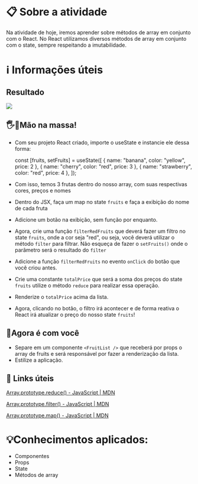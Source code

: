 # 📋 Sobre a atividade

Na atividade de hoje, iremos aprender sobre métodos de array em conjunto com o React. No React utilizamos diversos métodos de array em conjunto com o state, sempre respeitando a imutabilidade.

# ℹ️ Informações úteis

## Resultado

![](https://i.imgur.com/U8zQige.gif)

## 🖐️🍝Mão na massa!

*   Com seu projeto React criado, importe o useState e instancie ele dessa forma:

    const [fruits, setFruits] = useState([
        { name: "banana", color: "yellow", price: 2 },
        { name: "cherry", color: "red", price: 3 },
        { name: "strawberry", color: "red", price: 4 },
      ]);

*   Com isso, temos 3 frutas dentro do nosso array, com suas respectivas cores, preços e nomes
*   Dentro do JSX, faça um map no state `fruits` e faça a exibição do nome de cada fruta
*   Adicione um botão na exibição, sem função por enquanto.
*   Agora, crie uma função `filterRedFruits` que deverá fazer um filtro no state `fruits`, onde a cor seja "red", ou seja, você deverá utilizar o método `filter` para filtrar. Não esqueça de fazer o `setFruits()` onde o parâmetro será o resultado do `filter`
*   Adicione a função `filterRedFruits` no evento `onClick` do botão que você criou antes.
*   Crie uma constante `totalPrice` que será a soma dos preços do state `fruits` utilize o método `reduce` para realizar essa operação.
*   Renderize o `totalPrice` acima da lista.
*   Agora, clicando no botão, o filtro irá acontecer e de forma reativa o React irá atualizar o preço do nosso state `fruits`!

## 💪Agora é com você

*   Separe em um componente `<FruitList />` que receberá por props o array de fruits e será responsável por fazer a renderização da lista.
*   Estilize a aplicação.

## 🔗 Links úteis

[Array.prototype.reduce() - JavaScript | MDN](https://developer.mozilla.org/pt-BR/docs/Web/JavaScript/Reference/Global_Objects/Array/reduce)

[Array.prototype.filter() - JavaScript | MDN](https://developer.mozilla.org/pt-BR/docs/Web/JavaScript/Reference/Global_Objects/Array/filter)

[Array.prototype.map() - JavaScript | MDN](https://developer.mozilla.org/pt-BR/docs/Web/JavaScript/Reference/Global_Objects/Array/map)

# 💡Conhecimentos aplicados:

*   Componentes
*   Props
*   State
*   Métodos de array
